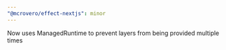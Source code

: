 ```yaml
---
"@mcrovero/effect-nextjs": minor
---
```


Now uses ManagedRuntime to prevent layers from being provided multiple times
